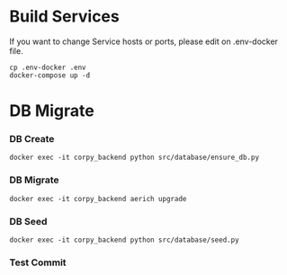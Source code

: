 # Build Services

If you want to change Service hosts or ports, please edit on .env-docker file.

```
cp .env-docker .env
docker-compose up -d
```

# DB Migrate

### DB Create
```
docker exec -it corpy_backend python src/database/ensure_db.py
```

### DB Migrate
```
docker exec -it corpy_backend aerich upgrade
```

### DB Seed
```
docker exec -it corpy_backend python src/database/seed.py
```
### Test Commit
